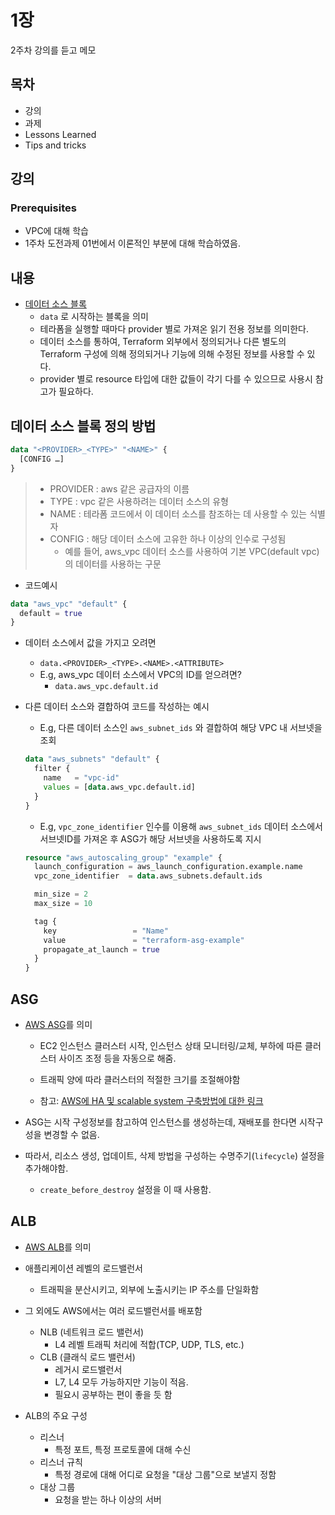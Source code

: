 # 1장

2주차 강의를 듣고 메모

## 목차

- 강의
- 과제
- Lessons Learned
- Tips and tricks

## 강의

### Prerequisites

- VPC에 대해 학습
- 1주차 도전과제 01번에서 이론적인 부분에 대해 학습하였음.

## 내용

- [데이터 소스 블록](https://developer.hashicorp.com/terraform/language/data-sources)
  - `data` 로 시작하는 블록을 의미
  - 테라폼을 실행할 때마다 provider 별로 가져온 읽기 전용 정보를 의미한다.
  - 데이터 소스를 통하여, Terraform 외부에서 정의되거나 다른 별도의 Terraform 구성에 의해 정의되거나 기능에 의해 수정된 정보를 사용할 수 있다.
  - provider 별로 resource 타입에 대한 값들이 각기 다를 수 있으므로 사용시 참고가 필요하다.

## 데이터 소스 블록 정의 방법

```terraform
data "<PROVIDER>_<TYPE>" "<NAME>" {
  [CONFIG …]
}
```

> - PROVIDER : aws 같은 공급자의 이름
> - TYPE : vpc 같은 사용하려는 데이터 소스의 유형
> - NAME : 테라폼 코드에서 이 데이터 소스를 참조하는 데 사용할 수 있는 식별자
> - CONFIG : 해당 데이터 소스에 고유한 하나 이상의 인수로 구성됨
>   - 예를 들어, aws_vpc 데이터 소스를 사용하여 기본 VPC(default vpc)의 데이터를 사용하는 구문

- 코드예시

```terraform
data "aws_vpc" "default" {
  default = true
}
```

- 데이터 소스에서 값을 가지고 오려면

  - `data.<PROVIDER>_<TYPE>.<NAME>.<ATTRIBUTE>`
  - E.g, aws_vpc 데이터 소스에서 VPC의 ID를 얻으려면?
    - `data.aws_vpc.default.id`

- 다른 데이터 소스와 결합하여 코드를 작성하는 예시

  - E.g, 다른 데이터 소스인 `aws_subnet_ids` 와 결합하여 해당 VPC 내 서브넷을 조회

  ```terraform
  data "aws_subnets" "default" {
    filter {
      name   = "vpc-id"
      values = [data.aws_vpc.default.id]
    }
  }
  ```

  - E.g, `vpc_zone_identifier` 인수를 이용해 `aws_subnet_ids` 데이터 소스에서 서브넷ID를 가져온 후 ASG가 해당 서브넷을 사용하도록 지시

  ```terraform
  resource "aws_autoscaling_group" "example" {
    launch_configuration = aws_launch_configuration.example.name
    vpc_zone_identifier  = data.aws_subnets.default.ids

    min_size = 2
    max_size = 10

    tag {
      key                 = "Name"
      value               = "terraform-asg-example"
      propagate_at_launch = true
    }
  }
  ```

## ASG

- [AWS ASG](https://docs.aws.amazon.com/autoscaling/ec2/userguide/auto-scaling-groups.html)를 의미

  - EC2 인스턴스 클러스터 시작, 인스턴스 상태 모니터링/교체, 부하에 따른 클러스터 사이즈 조정 등을 자동으로 해줌.
  - 트래픽 양에 따라 클러스터의 적절한 크기를 조절해야함

  - 참고: [AWS에 HA 및 scalable system 구축방법에 대한 링크](https://www.airpair.com/aws/posts/building-a-scalable-web-app-on-amazon-web-services-p1)

- ASG는 시작 구성정보를 참고하여 인스턴스를 생성하는데, 재배포를 한다면 시작구성을 변경할 수 없음.
- 따라서, 리소스 생성, 업데이트, 삭제 방법을 구성하는 수명주기(`lifecycle`) 설정을 추가해야함.
  - `create_before_destroy` 설정을 이 때 사용함.

## ALB

- [AWS ALB](https://docs.aws.amazon.com/ko_kr/elasticloadbalancing/latest/application/introduction.html)를 의미
- 애플리케이션 레벨의 로드밸런서
  - 트래픽을 분산시키고, 외부에 노출시키는 IP 주소를 단일화함
- 그 외에도 AWS에서는 여러 로드밸런서를 배포함

  - NLB (네트워크 로드 밸런서)
    - L4 레벨 트래픽 처리에 적합(TCP, UDP, TLS, etc.)
  - CLB (클래식 로드 밸런서)
    - 레거시 로드밸런서
    - L7, L4 모두 가능하지만 기능이 적음.
    - 필요시 공부하는 편이 좋을 듯 함

- ALB의 주요 구성
  - 리스너
    - 특정 포트, 특정 프로토콜에 대해 수신
  - 리스너 규칙
    - 특정 경로에 대해 어디로 요청을 "대상 그룹"으로 보낼지 정함
  - 대상 그룹
    - 요청을 받는 하나 이상의 서버

